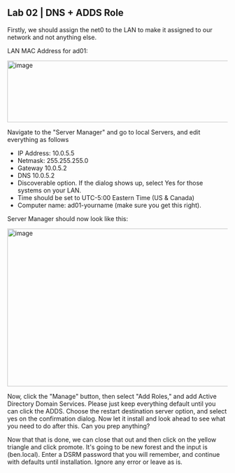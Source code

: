 ## Lab 02 | DNS + ADDS Role

Firstly, we should assign the net0 to the LAN to make it assigned to our network and not anything else.

LAN MAC Address for ad01:

<img width="595" height="141" alt="image" src="https://github.com/user-attachments/assets/65726444-2929-4e52-8885-1fe257bc59ca" />

Navigate to the "Server Manager" and go to local Servers, and edit everything as follows
* IP Address:  10.0.5.5
* Netmask: 255.255.255.0
* Gateway 10.0.5.2 
* DNS 10.0.5.2
* Discoverable option.  If the dialog shows up, select Yes for those systems on your LAN.
* Time should be set to UTC-5:00 Eastern Time (US & Canada)
* Computer name:  ad01-yourname (make sure you get this right). 

Server Manager should now look like this:

<img width="757" height="361" alt="image" src="https://github.com/user-attachments/assets/a2cf6628-a155-4e3a-8ff3-feba2ea65e9b" />

Now, click the "Manage" button, then select "Add Roles," and add Active Directory Domain Services. Please just keep everything default until you can click the ADDS. Choose the restart destination server option, and select yes on the confirmation dialog. Now let it install and look ahead to see what you need to do after this. Can you prep anything?

Now that that is done, we can close that out and then click on the yellow triangle and click promote. It's going to be new forest and the input is (ben.local). Enter a DSRM password that you will remember, and continue with defaults until installation. Ignore any error or leave as is.

